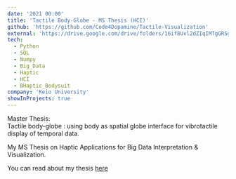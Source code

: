 ```yaml
---
date: '2021 00:00'
title: 'Tactile Body-Globe - MS Thesis (HCI)'
github: 'https://github.com/Code4Dopamine/Tactile-Visualization'
external: 'https://drive.google.com/drive/folders/16if8Uvl2dZIqIMTgGRSgR3JUVkFjY1nH?usp=share_link'
tech:
  - Python
  - SQL
  - Numpy
  - Big_Data
  - Haptic
  - HCI
  - BHaptic_Bodysuit
company: 'Keio University'
showInProjects: true
---
```

Master Thesis:  
Tactile body-globe : using body as spatial globe interface for vibrotactile display of temporal data.

My MS Thesis on Haptic Applications for Big Data Interpretation & Visualization.

You can read about my thesis [here](https://koara.lib.keio.ac.jp/xoonips/modules/xoonips/detail.php?koara_id=KO40001001-00002020-0820)
